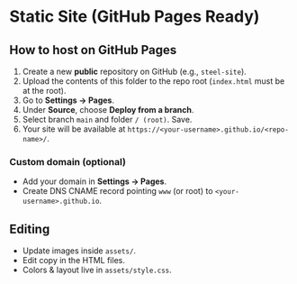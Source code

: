 # Static Site (GitHub Pages Ready)

## How to host on GitHub Pages
1. Create a new **public** repository on GitHub (e.g., `steel-site`).
2. Upload the contents of this folder to the repo root (`index.html` must be at the root).
3. Go to **Settings → Pages**.
4. Under **Source**, choose **Deploy from a branch**.
5. Select branch `main` and folder `/ (root)`. Save.
6. Your site will be available at `https://<your-username>.github.io/<repo-name>/`.

### Custom domain (optional)
- Add your domain in **Settings → Pages**.
- Create DNS CNAME record pointing `www` (or root) to `<your-username>.github.io`.

## Editing
- Update images inside `assets/`.
- Edit copy in the HTML files.
- Colors & layout live in `assets/style.css`.
